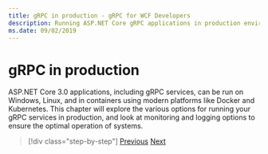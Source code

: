 ```yaml
---
title: gRPC in production - gRPC for WCF Developers
description: Running ASP.NET Core gRPC applications in production environments
ms.date: 09/02/2019
---
```


# gRPC in production

ASP.NET Core 3.0 applications, including gRPC services, can be run on Windows, Linux, and in containers using modern platforms like Docker and Kubernetes. This chapter will explore the various options for running your gRPC services in production, and look at monitoring and logging options to ensure the optimal operation of systems.

>[!div class="step-by-step"]
>[Previous](encryption.md)
>[Next](self-hosted.md)
